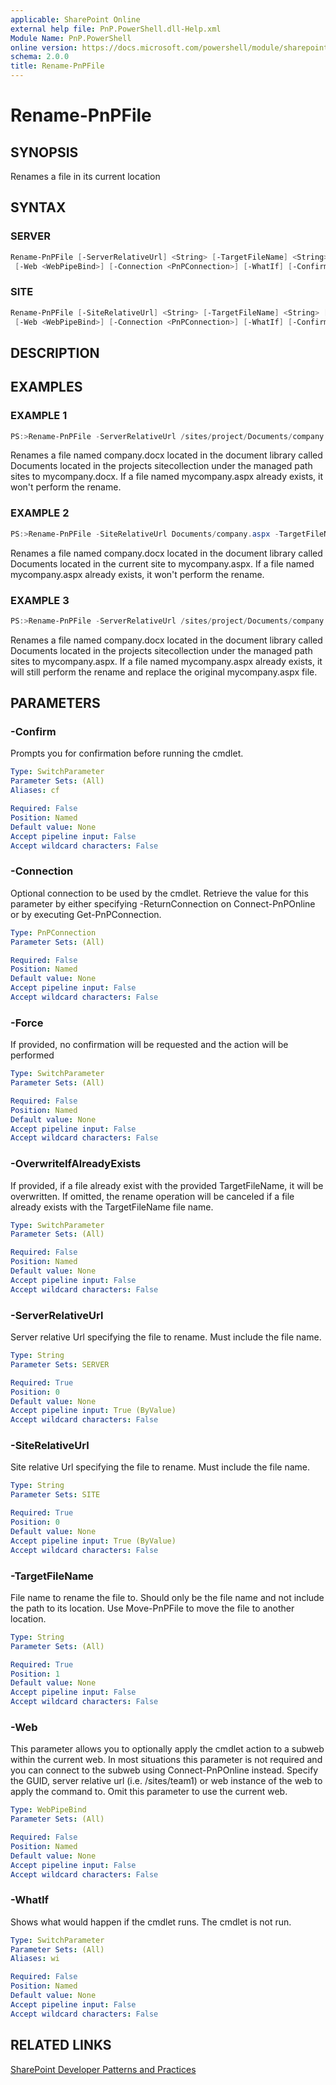 ```yaml
---
applicable: SharePoint Online
external help file: PnP.PowerShell.dll-Help.xml
Module Name: PnP.PowerShell
online version: https://docs.microsoft.com/powershell/module/sharepoint-pnp/rename-pnpfile
schema: 2.0.0
title: Rename-PnPFile
---
```


# Rename-PnPFile

## SYNOPSIS
Renames a file in its current location

## SYNTAX

### SERVER
```powershell
Rename-PnPFile [-ServerRelativeUrl] <String> [-TargetFileName] <String> [-OverwriteIfAlreadyExists] [-Force]
 [-Web <WebPipeBind>] [-Connection <PnPConnection>] [-WhatIf] [-Confirm] [<CommonParameters>]
```

### SITE
```powershell
Rename-PnPFile [-SiteRelativeUrl] <String> [-TargetFileName] <String> [-OverwriteIfAlreadyExists] [-Force]
 [-Web <WebPipeBind>] [-Connection <PnPConnection>] [-WhatIf] [-Confirm] [<CommonParameters>]
```

## DESCRIPTION

## EXAMPLES

### EXAMPLE 1
```powershell
PS:>Rename-PnPFile -ServerRelativeUrl /sites/project/Documents/company.docx -TargetFileName mycompany.docx
```

Renames a file named company.docx located in the document library called Documents located in the projects sitecollection under the managed path sites to mycompany.docx. If a file named mycompany.aspx already exists, it won't perform the rename.

### EXAMPLE 2
```powershell
PS:>Rename-PnPFile -SiteRelativeUrl Documents/company.aspx -TargetFileName mycompany.docx
```

Renames a file named company.docx located in the document library called Documents located in the current site to mycompany.aspx. If a file named mycompany.aspx already exists, it won't perform the rename.

### EXAMPLE 3
```powershell
PS:>Rename-PnPFile -ServerRelativeUrl /sites/project/Documents/company.docx -TargetFileName mycompany.docx -OverwriteIfAlreadyExists
```

Renames a file named company.docx located in the document library called Documents located in the projects sitecollection under the managed path sites to mycompany.aspx. If a file named mycompany.aspx already exists, it will still perform the rename and replace the original mycompany.aspx file.

## PARAMETERS

### -Confirm
Prompts you for confirmation before running the cmdlet.

```yaml
Type: SwitchParameter
Parameter Sets: (All)
Aliases: cf

Required: False
Position: Named
Default value: None
Accept pipeline input: False
Accept wildcard characters: False
```

### -Connection
Optional connection to be used by the cmdlet. Retrieve the value for this parameter by either specifying -ReturnConnection on Connect-PnPOnline or by executing Get-PnPConnection.

```yaml
Type: PnPConnection
Parameter Sets: (All)

Required: False
Position: Named
Default value: None
Accept pipeline input: False
Accept wildcard characters: False
```

### -Force
If provided, no confirmation will be requested and the action will be performed

```yaml
Type: SwitchParameter
Parameter Sets: (All)

Required: False
Position: Named
Default value: None
Accept pipeline input: False
Accept wildcard characters: False
```

### -OverwriteIfAlreadyExists
If provided, if a file already exist with the provided TargetFileName, it will be overwritten. If omitted, the rename operation will be canceled if a file already exists with the TargetFileName file name.

```yaml
Type: SwitchParameter
Parameter Sets: (All)

Required: False
Position: Named
Default value: None
Accept pipeline input: False
Accept wildcard characters: False
```

### -ServerRelativeUrl
Server relative Url specifying the file to rename. Must include the file name.

```yaml
Type: String
Parameter Sets: SERVER

Required: True
Position: 0
Default value: None
Accept pipeline input: True (ByValue)
Accept wildcard characters: False
```

### -SiteRelativeUrl
Site relative Url specifying the file to rename. Must include the file name.

```yaml
Type: String
Parameter Sets: SITE

Required: True
Position: 0
Default value: None
Accept pipeline input: True (ByValue)
Accept wildcard characters: False
```

### -TargetFileName
File name to rename the file to. Should only be the file name and not include the path to its location. Use Move-PnPFile to move the file to another location.

```yaml
Type: String
Parameter Sets: (All)

Required: True
Position: 1
Default value: None
Accept pipeline input: False
Accept wildcard characters: False
```

### -Web
This parameter allows you to optionally apply the cmdlet action to a subweb within the current web. In most situations this parameter is not required and you can connect to the subweb using Connect-PnPOnline instead. Specify the GUID, server relative url (i.e. /sites/team1) or web instance of the web to apply the command to. Omit this parameter to use the current web.

```yaml
Type: WebPipeBind
Parameter Sets: (All)

Required: False
Position: Named
Default value: None
Accept pipeline input: False
Accept wildcard characters: False
```

### -WhatIf
Shows what would happen if the cmdlet runs. The cmdlet is not run.

```yaml
Type: SwitchParameter
Parameter Sets: (All)
Aliases: wi

Required: False
Position: Named
Default value: None
Accept pipeline input: False
Accept wildcard characters: False
```

## RELATED LINKS

[SharePoint Developer Patterns and Practices](https://aka.ms/sppnp)